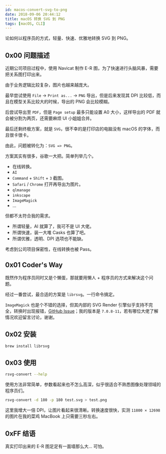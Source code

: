 ```yaml
---
id: macos-convert-svg-to-png
date: 2018-09-06 20:44:12
title: macOS 转换 SVG 到 PNG
tags: [macOS, CLI]
---
```


论如何以程序员的方式，轻量、快速、优雅地转换 SVG 到 PNG。

## 0x00 问题描述

近期公司项目过程中，使用 Navicat 制作 E-R 图，为了快速进行头脑风暴，需要把关系图打印出来。

由于业务逻辑比较复杂，图片也越来越庞大。

最早尝试使用 `File` -> `Print as...` -> `PNG` 导出，但是后来发现其 DPI 比较低，而且在模型关系比较大的时候，导出的 PNG 会比较模糊。

后尝试导出至 `PDF`，但是 `Page setup` 最多只能设置 A0 大小，这样导出的 PDF 就会被分割为两页，还需要麻烦 UI 小姐姐合并。

最后还剩终极方案，就是 `SVG`，很不幸的是打印店的电脑没有 macOS 的字体，而且很卡很卡。

由此，问题被转化为：`SVG => PNG`。

方案其实有很多，谷歌一大把。简单列举几个。

- 在线转换。
- `AI`
- `Command` + `Shift` + `3` 截图。
- `Safari` / `Chrome` 打开再导出为图片。
- `qlmanage`
- `inkscape`
- `ImageMagick`
- ...

但都不太符合我的需求。

- 所谓轻量，AI 就算了，我可不是 UI 大佬。
- 所谓快速，装一大堆 Casks 也算了吧。
- 所谓优雅，透明、DPI 选项也不能缺。

考虑到公司项目保密性，在线转换也被 Pass。

## 0x01 Coder's Way

既然作为程序员同时又是个懒蛋，那就要用懒人 + 程序员的方式来解决这个问题。

经过一番尝试，最合适的方案是 `librsvg`。一行命令搞定。

`ImageMagick` 也是个不错的选择，但其内部的 SVG Render 引擎似乎支持不完全，转换时出现报错，[GitHub Issue](https://github.com/ImageMagick/ImageMagick/issues/974)；我的版本是 `7.0.8-11`，若有哪位大佬了解情况欢迎留言讨论，谢谢。

## 0x02 安装

```bash
brew install librsvg
```

## 0x03 使用

```bash
rsvg-convert --help
```

使用方法非常简单，参数看起来也不怎么高深，似乎很适合不熟悉图像处理领域的程序员们。

```bash
rsvg-convert -d 180 -p 180 test.svg > test.png
```

这里我增大一倍 DPI，让图片看起来很清晰。转换速度很快，实测 `11800 × 12698` 的图片在我的菜鸡 MacBook 上只需要三秒左右。

## 0xFF 结语

真实打印出来的 E-R 图足足有一面墙那么大... 可怕。
